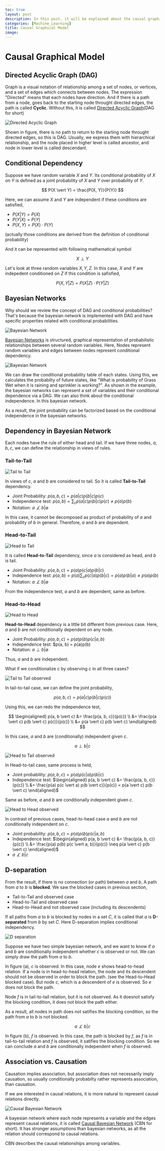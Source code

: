 ```yaml
---
toc: true
layout: post
description: In this post, it will be explained about the causal graphical model. Especially, we will learn about bayesian networks with aspect of conditional independence and its analysis tool "D-separation". Also we will cover bayesian networks with have different characteristics compared to formal bayesian networks. This post is the summary of "Mathematical principles in Machine Learning" offered from UNIST.
categories: [Machine_Learning]
title: Causal Graphical Model
image: 
---
```


# Causal Graphical Model

## Directed Acyclic Graph (DAG)

Graph is a visual notation of relationship among a set of nodes, or vertices, and a set of edges which connects between nodes. The expression "Directed" means that each nodes have direction. And if there is a path from a node, goes back to the starting node throught directed edges, the path is called **Cyclic**. Without this, it is called [Directed Acyclic Graph](https://en.wikipedia.org/wiki/Directed_acyclic_graph)(DAG for short) 

![Directed Acyclic Graph]({{site.baseurl}}/assets/image/dag.png "Fig 1. Example of Directed Acyclic Graph (ref. wikipedia)")

Shown in figure, there is no path to return to the starting node throught directed edges, so this is DAG. Usually, we express them with hierarchical relationship, and the node placed in higher level is called ancestor, and node in lower level is called descendant.

## Conditional Dependency

Suppose we have random variable $X$ and $Y$. Its conditional probability of $X$ on $Y$ is defined as a joint probability of $X$ and $Y$ over probability of $Y$.

$$ P(X \vert Y) = \frac{P(X, Y)}{P(Y)} $$

Here, we can assume $X$ and $Y$ are independent if these conditions are satisfied,

- $P(X \vert Y) = P(X)$
- $P(Y \vert X) = P(Y)$
- $P(X, Y) = P(X) \cdot P(Y)$

(actually those conditions are derived from the definition of conditional probability)

And it can be represented with following mathematical symbol

$$ X \perp Y$$

Let's look at three random variables $X, Y, Z$. In this case, $X$ and $Y$ are indepedent conditioned on $Z$ if this condition is safisfied,

$$ P(X, Y \vert Z) = P(X \vert Z) \cdot P(Y \vert Z) $$

## Bayesian Networks

Why should we review the concept of DAG and conditional probabilities? That's because the bayesian network is implemented with DAG and have specific properties related with conditional probabilities.

![Bayesian Network]({{site.baseurl}}/assets/image/bayesian_network.png "Fig 2. DAG of Bayesian Network")

[Bayesian Networks](https://en.wikipedia.org/wiki/Bayesian_network) is structured, graphical representation of probabilistic relationships between several random variables. Here, Nodes represent random variables and edges between nodes represent conditional dependency.

![Bayesian Network]({{site.baseurl}}/assets/image/SimpleBayesNet.png "Fig 3. Simple Bayesian Network (ref. Wikipedia)")

We can draw the conditional probability table of each states. Using this, we calculates the probabilty of future states, like
"What is probability of Grass Wet when it is raining and sprinkler is working?". As shown in the example, the bayesian networks can represent a set of variables and their conditional dependence via a DAG. We can also think about the conditional independence. In this bayesian network.

As a result, the joint probability can be factorized based on the conditional independence in the bayesian networks.

## Dependency in Bayesian Network

Each nodes have the rule of either head and tail. If we have three nodes, $a, b, c$, we can define the relationship in views of rules.

### Tail-to-Tail

![Tail to Tail]({{site.baseurl}}/assets/image/tail_to_tail.png "Fig 4. Tail-to-Tail dependency")

In views of $c$, $a$ and $b$ are considered to tail. So it is called **Tail-to-Tail** dependency. 

- Joint Probability: $p(a, b, c) = p(a \vert c) p(b \vert c) p(c)$
- Independence test: $p(a, b) = \sum_c p(a \vert c) p(b \vert c) p(c) \neq p(a) p(b)$
- Notation: $a \not \perp b \vert \emptyset$

In this case, it cannot be decomposed as product of probability of $a$ and probability of $b$ in general. Therefore, $a$ and $b$ are dependent.

### Head-to-Tail

![Head to Tail]({{site.baseurl}}/assets/image/head_to_tail.png "Fig 5. Head-to-Tail dependency")

It is called **Head-to-Tail** dependency, since $a$ is considered as head, and $b$ is tail.

- Joint Probability: $p(a, b, c) = p(a) p(c \vert a) p(b \vert c)$
- Independence test: $p(a, b) = p(a) \sum_c p(c \vert a) p(b \vert c) = p(a) p(b \vert a) \neq p(a) p(b)$
- Notation: $a \not \perp b \vert \emptyset$

From the independence test, $a$ and $b$ are dependent, same as before.

### Head-to-Head

![Head to Head]({{site.baseurl}}/assets/image/head_to_head.png "Fig 6. Head-to-Head dependency")

**Head-to-Head** dependency is a little bit different from previous case. Here, $a$ and $b$ are not conditionally dependent on any node.

- Joint Probability: $p(a, b, c) = p(a) p(b) p(c \vert a, b)$
- Independence test: $p(a, b) = p(a)p(b)
- Notation: $a \perp b \vert \emptyset$

Thus, $a$ and $b$ are independent.

What if we conditionalize $c$ by observing $c$ in all three cases?

![Tail to Tail observed]({{site.baseurl}}/assets/image/tail_to_tail_ob.png "Fig 7. Tail-to-Tail conditional dependency")

In tail-to-tail case, we can define the joint probability,

$$ p(a, b, c) = p(a \vert c) p(b \vert c) p(c)) $$

Using this, we can redo the independence test,

$$ \begin{aligned} p(a, b \vert c) &= \frac{p(a, b, c)}{p(c)} \\ &= \frac{p(a \vert c) p(b \vert c) p(c)}{p(c)} \\ &= p(a \vert c) p(b \vert c) \end{aligned} $$

In this case, $a$ and $b$ are (conditionally) independent given $c$.

$$ a \perp b \vert c $$

![Head to Tail observed]({{site.baseurl}}/assets/image/head_to_tail_ob.png "Fig 8. Head-to-Tail conditional dependency")

In Head-to-tail case, same process is held,

- Joint probability: $p(a, b, c) = p(a) p(c \vert a) p(b \vert c)$
- Independence test: $\begin{aligned} p(a, b \vert c) &= \frac{p(a, b, c)}{p(c)} \\ &= \frac{p(a) p(c \vert a) p(b \vert c)}{p(c)} = p(a \vert c) p(b \vert c) \end{aligned}$

Same as before, $a$ and $b$ are conditionally independent given $c$.

![Head to Head observed]({{site.baseurl}}/assets/image/head_to_head_ob.png "Fig 9. Head-to-Head conditional dependency")

In contrast of previous cases, head-to-head case $a$ and $b$ are not conditionally independent on $c$.

- Joint probability: $p(a, b, c) = p(a) p(b) p(c \vert a, b)$
- Independence test: $\begin{aligned} p(a, b \vert c) &= \frac{p(a, b, c)}{p(c)} \\ &= \frac{p(a) p(b) p(c \vert a, b)}{p(c)} \neq p(a \vert c) p(b \vert c) \end{aligned}$
- $a \not \perp b \vert c$

## D-separation

From the result, if there is no connection (or path) between $a$ and $b$, A path from $a$ to $b$ is **blocked**. We saw the blocked cases in previous section,

- Tail-to-Tail and observed case
- Head-to-Tail and observed case
- Head-to-Head and not observed case (including its descendents)

If all paths from $a$ to $b$ is blocked by nodes in a set $C$, it is called that $a$ is **D-separated** from $b$ by set $C$. Here D-separation implies conditional independency.

![D separation]({{site.baseurl}}/assets/image/d_separation.png "Fig 10. Example of D-separation")

Suppose we have two simple bayesian network, and we want to know if $a$ and $b$ are conditionally independent whether $c$ is observed or not. We can simply draw the path from $a$ to $b$.

In figure (a), $c$ is observed. In this case, node $e$ shows head-to-head relation. If a node is in head-to-head relation, the node and its descendent should not be observed in order to block the path. (see the Head-to-Head blocked case). But node $c$, which is a descendent of $e$ is observed. So $e$ does not block the path.

Node $f$ is in tail-to-tail relation, but it is not observed. As it doesnot satisfy the blocking condition, it does not block the path either.

As a result, all nodes in path does not satifies the blocking condition, so the path from $a$ to $b$ is not blocked.

$$ a \not \perp b \vert c $$

In figure (b), $f$ is observed. In this case, the path is blocked by $f$, as $f$ is in tail-to-tail relation and $f$ is observed, it satifies the blocking condition. So we can conclude $a$ and $b$ are conditionally independent when $f$ is observed.

## Association vs. Causation

Causation implies association, but association does not necessarily imply causation, so usually conditionally probabilty rather represents association, than causation.

If we are interested in causal relations, it is more natural to represent causal relations directly.

![Causal Bayesian Network]({{site.baseurl}}/assets/image/causal_bayesian_network.png "Fig 11. Causal Bayesian Network")

A bayesian network where each node represents a variable and the edges represent causal relations, it is called [Causal Bayesian Network](https://deepmind.com/blog/article/Causal_Bayesian_Networks) (CBN for short). It has stronger assumptions than bayesian networks, as all the relation should correspond to causal relations. 

CBN describes the causal relationships among variables.
